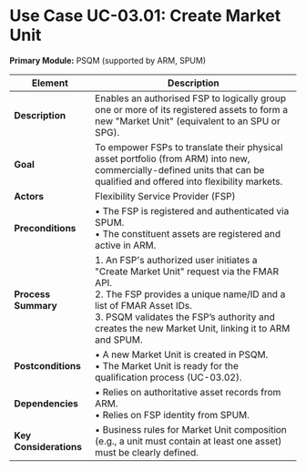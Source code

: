 # Use Case UC-03.01: Create Market Unit
**Primary Module:** PSQM (supported by ARM, SPUM)

| Element                | Description                                                                                                                                                                                                                                                            |
| ---------------------- | ---------------------------------------------------------------------------------------------------------------------------------------------------------------------------------------------------------------------------------------------------------------------- |
| **Description**        | Enables an authorised FSP to logically group one or more of its registered assets to form a new "Market Unit" (equivalent to an SPU or SPG).                                                                                                                              |
| **Goal**               | To empower FSPs to translate their physical asset portfolio (from ARM) into new, commercially-defined units that can be qualified and offered into flexibility markets.                                                                                                |
| **Actors**             | Flexibility Service Provider (FSP)                                                                                                                                                                                                                                     |
| **Preconditions**      | • The FSP is registered and authenticated via SPUM. <br> • The constituent assets are registered and active in ARM.                                                                                                                                                    |
| **Process Summary**    | 1. An FSP's authorized user initiates a "Create Market Unit" request via the FMAR API. <br> 2. The FSP provides a unique name/ID and a list of FMAR Asset IDs. <br> 3. PSQM validates the FSP’s authority and creates the new Market Unit, linking it to ARM and SPUM. |
| **Postconditions**     | • A new Market Unit is created in PSQM. <br> • The Market Unit is ready for the qualification process (UC-03.02).                                                                                                                                                      |
| **Dependencies**       | • Relies on authoritative asset records from ARM. <br> • Relies on FSP identity from SPUM.                                                                                                                                                                             |
| **Key Considerations** | • Business rules for Market Unit composition (e.g., a unit must contain at least one asset) must be clearly defined.                                                                                                                                                   |

